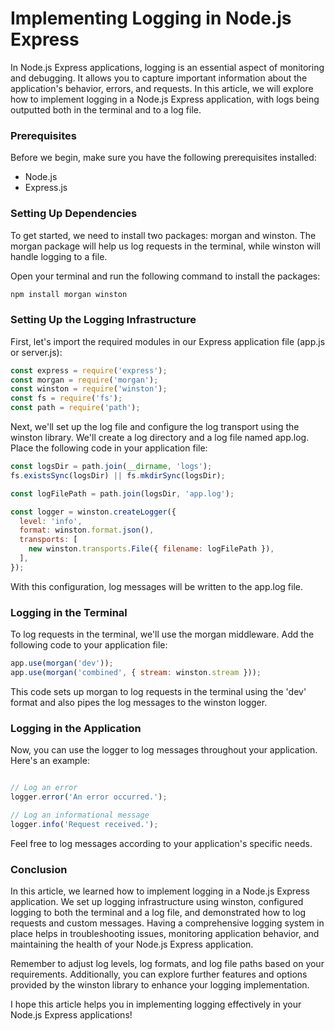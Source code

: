 # Implementing Logging in Node.js Express
In Node.js Express applications, logging is an essential aspect of monitoring and debugging. It allows you to capture important information about the application's behavior, errors, and requests. In this article, we will explore how to implement logging in a Node.js Express application, with logs being outputted both in the terminal and to a log file.

### Prerequisites
Before we begin, make sure you have the following prerequisites installed:

- Node.js
- Express.js

### Setting Up Dependencies
To get started, we need to install two packages: morgan and winston. The morgan package will help us log requests in the terminal, while winston will handle logging to a file.

Open your terminal and run the following command to install the packages:

```bash
npm install morgan winston
```
### Setting Up the Logging Infrastructure
First, let's import the required modules in our Express application file (app.js or server.js):

```javascript
const express = require('express');
const morgan = require('morgan');
const winston = require('winston');
const fs = require('fs');
const path = require('path');
```
Next, we'll set up the log file and configure the log transport using the winston library. We'll create a log directory and a log file named app.log. Place the following code in your application file:

```javascript
const logsDir = path.join(__dirname, 'logs');
fs.existsSync(logsDir) || fs.mkdirSync(logsDir);

const logFilePath = path.join(logsDir, 'app.log');

const logger = winston.createLogger({
  level: 'info',
  format: winston.format.json(),
  transports: [
    new winston.transports.File({ filename: logFilePath }),
  ],
});
```
With this configuration, log messages will be written to the app.log file.

### Logging in the Terminal
To log requests in the terminal, we'll use the morgan middleware. Add the following code to your application file:

```javascript
app.use(morgan('dev'));
app.use(morgan('combined', { stream: winston.stream }));
```
This code sets up morgan to log requests in the terminal using the 'dev' format and also pipes the log messages to the winston logger.

### Logging in the Application
Now, you can use the logger to log messages throughout your application. Here's an example:

```javascript

// Log an error
logger.error('An error occurred.');

// Log an informational message
logger.info('Request received.');
```
Feel free to log messages according to your application's specific needs.

### Conclusion
In this article, we learned how to implement logging in a Node.js Express application. We set up logging infrastructure using winston, configured logging to both the terminal and a log file, and demonstrated how to log requests and custom messages. Having a comprehensive logging system in place helps in troubleshooting issues, monitoring application behavior, and maintaining the health of your Node.js Express application.

Remember to adjust log levels, log formats, and log file paths based on your requirements. Additionally, you can explore further features and options provided by the winston library to enhance your logging implementation.

I hope this article helps you in implementing logging effectively in your Node.js Express applications!